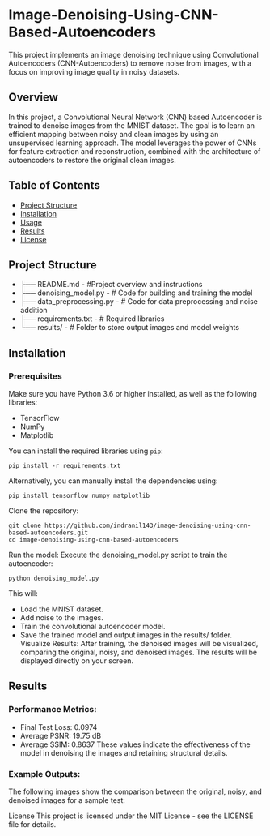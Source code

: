 # Image-Denoising-Using-CNN-Based-Autoencoders

This project implements an image denoising technique using Convolutional Autoencoders (CNN-Autoencoders) to remove noise from images, with a focus on improving image quality in noisy datasets.

## Overview

In this project, a Convolutional Neural Network (CNN) based Autoencoder is trained to denoise images from the MNIST dataset. The goal is to learn an efficient mapping between noisy and clean images by using an unsupervised learning approach. The model leverages the power of CNNs for feature extraction and reconstruction, combined with the architecture of autoencoders to restore the original clean images.

## Table of Contents

- [Project Structure](#project-structure)
- [Installation](#installation)
- [Usage](#usage)
- [Results](#results)
- [License](#license)

## Project Structure

- ├── README.md                 - #Project overview and instructions
- ├── denoising_model.py        - # Code for building and training the model
- ├── data_preprocessing.py     - # Code for data preprocessing and noise addition
- ├── requirements.txt          - # Required libraries
- └── results/                  - # Folder to store output images and model weights

## Installation

### Prerequisites

Make sure you have Python 3.6 or higher installed, as well as the following libraries:

- TensorFlow
- NumPy
- Matplotlib

You can install the required libraries using `pip`:
```
pip install -r requirements.txt
```
Alternatively, you can manually install the dependencies using:
```
pip install tensorflow numpy matplotlib
```
Clone the repository:
```
git clone https://github.com/indranil143/image-denoising-using-cnn-based-autoencoders.git
cd image-denoising-using-cnn-based-autoencoders
```
Run the model:
Execute the denoising_model.py script to train the autoencoder:
```
python denoising_model.py
```
This will:

- Load the MNIST dataset.
- Add noise to the images.
- Train the convolutional autoencoder model.
- Save the trained model and output images in the results/ folder.
Visualize Results:
After training, the denoised images will be visualized, comparing the original, noisy, and denoised images. The results will be displayed directly on your screen.

## Results
### Performance Metrics:
- Final Test Loss: 0.0974
- Average PSNR: 19.75 dB
- Average SSIM: 0.8637
These values indicate the effectiveness of the model in denoising the images and retaining structural details.

### Example Outputs:
The following images show the comparison between the original, noisy, and denoised images for a sample test:


License
This project is licensed under the MIT License - see the LICENSE file for details.
